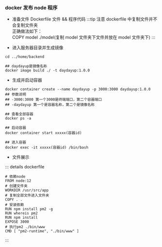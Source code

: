 ### docker 发布 node 程序

- 准备文件
  Dockerfile 文件 && 程序代码
  :::tip 注意
  dockerfile 中复制文件并不会复制文件夹<br/>
  正确做法如下：<br/>
  COPY model ./model(复制 model 文件夹下文件并放在 model 文件夹下)
  :::

- 进入服务器目录并生成镜像

```shell
cd ../home/backend

## daydayup是镜像名称
docker image build ./ -t daydayup:1.0.0
```

- 生成并启动容器

```shell
docker container create --name daydayup -p 3000:3000 daydayup:1.0.0
## 参数说明
## -3000:3000 第一个3000是终端端口，第二个容器端口
## -daydayup 第一个是容器名称，第二个是镜像名称

## 查看全部容器
docker ps -a

## 启动容器
docker container start xxxxx(容器id)

## 进入容器
docker exec -it xxxxx(容器id) /bin/bash
```

- 文件展示

::: details dockerfile

```shell
# 依赖node
FROM node:12
# 创建文件夹
WORKDIR /usr/src/app
# 复制全部文件进入文件夹
COPY . .
# 安装依赖
RUN npm install pm2 -g
RUN whereis pm2
RUN npm install
EXPOSE 3000
# 执行pm2 ./bin/www
CMD [ "pm2-runtime", "./bin/www" ]
```

:::
